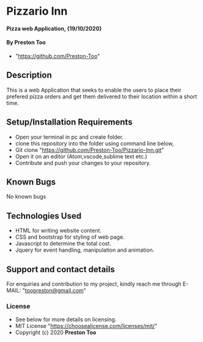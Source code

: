 # Pizzario Inn
#### Pizza web Application, {19/10/2020}
#### By **Preston Too**
* "https://github.com/Preston-Too"
## Description
This is a web Application that seeks to enable the users to place their prefered pizza orders and get them delivered to their location within a short time.
## Setup/Installation Requirements
* Open your terminal in pc and create folder.
* clone this repository into the folder using command line below,
* Git clone "https://github.com/Preston-Too/Pizzario-Inn.git"
* Open it on an editor (Atom,vscode,sublime text etc.)
* Contribute and push your changes to your repository.
## Known Bugs
No known bugs
## Technologies Used
* HTML for writing website content.
* CSS and bootstrap for styling of web page.
* Javascript to determine the total cost.
* Jquery for event handling, manipulation and animation.
## Support and contact details
For enquiries and contribution to my project, kindly reach me through E-MAIL: "toopreston@gmail.com"
### License
* See below for more details on licensing.
* MIT License "https://choosealicense.com/licenses/mit/"
* Copyright (c) 2020 **Preston Too**